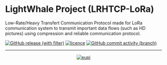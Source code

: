 # LightWhale Project (LRHTCP-LoRa)
Low-Rate/Heavy Transfert Communication Protocol made for LoRa communication system to transmit important data flows
(such as HD pictures) using compression and reliable communication protocol.

[![GitHub release (with filter)](https://img.shields.io/github/v/release/madeshiro/LRHTCP-LoRa)](https://github.com/madeshiro/LRHTCP-LoRa/releases)
[![licence](https://img.shields.io/github/license/madeshiro/LRHTCP-LoRa)](https://opensource.org/license/mit/) 
[![GitHub commit activity (branch)](https://img.shields.io/github/commit-activity/w/madeshiro/LRHTCP-LoRa)](https://github.com/madeshiro/LRHTCP-LoRa/commits/)
<!-- [![main build](https://github.com/madeshiro/LRHTCP-LoRa/actions/workflows/cmake.yml/badge.svg?branch=main)](https://github.com/madeshiro/LRHTCP-LoRa/actions/workflows/cmake.yml) -->

---
<!--suppress HtmlDeprecatedAttribute -->
<div align="center">

<!-- [![lightwhale](logo.svg)](https://madeshiro.github.io/lightwhale) -->
[![eupi](https://eupi.uca.fr/uas/Eupi/LOGO_COMPOSANTE/eupi_long.png)](https://eupi.uca.fr)

</div>
